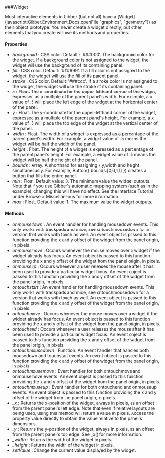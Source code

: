 ###Widget

Most interactive elements in Gibber (but not all) have a [Widget](javascript:Gibber.Environment.Docs.openFile("graphics", "geometry")) as their object prototype. You never create a widget directly, but other elements that you create will use its methods and properties.

#### Properties

* _background_ : CSS color. Default : '###000'. The background color for the widget. If a background color is not assigned to the widget, the widget will
use the background of its containing panel.
* _fill_  : CSS color. Default: '###999'. If a fill color is not assigned to the widget, the widget will
use the fill of its parent panel.
* _stroke_  : CSS color. Default: '###ccc'. If a stroke color is not assigned to the widget, the widget will
use the stroke of its containing panel.
* _x_ : Float. The x-coordinate for the upper-lefthand corner of the widget, expressed as a multiple of the parent panel's width. For example, a x value of .5 will place the left edge of the widget at the horizontal center of the panel.
* _y_ : Float. The y-coordinate for the upper-lefthand corner of the widget, expressed as a multiple of the parent panel's height. For example, a x value of .5 will place the top edge of the widget at the vertical center of the panel.
* _width_ : Float. The width of a widget is expressed as a percentage of the parent panel's width. For example, a widget value of .5 means the widget will be half the width of the panel.
* _height_ : Float. The height of a widget is expressed as a percentage of the parent panel's height. For example, a widget value of .5 means the widget will be half the height of the panel.
* _bounds_ : Array. A shorthand for assigning x,y,width and height simultaneously. For example, Button({ bounds:[0,0,1,1] }) creates a button that
fills the entire panel.
* _min_ : Float. Default value: 0. The minimum value the widget outputs. Note that if you use Gibber's 
automatic mapping system (such as in the example), changing this will have no effect. See the Interface Tutorial
under Browse > Miscellaneous for more information.
* _max_ : Float. Default value: 1. The maximum value the widget outputs.

#### Methods
* _onmousedown_ :  An event handler for handling mousedown events. This only works with trackpads and mice, see ontouchmousedown for a version that works with touch as well. An event object is passed to this function providing the x and y offset of the widget from the panel origin, in pixels.
* _onmousemove_ : Occurs whenever the mouse moves over a widget if the widget already has focus. An event object is passed to this function providing the x and y offset of the widget from the panel origin, in pixels.
* _onmouseup_   : Occurs whenever a user releases the mouse after it has been used to provide a particular widget focus. An event object is passed to this function providing the x and y offset of the widget from the panel origin, in pixels.
* _ontouchstart_ :  An event handler for handling mousedown events. This only works with trackpads and mice, see ontouchmousedown for a version that works with touch as well. An event object is passed to this function providing the x and y offset of the widget from the panel origin, in pixels.
* _ontouchmove_ : Occurs whenever the mouse moves over a widget if the widget already has focus. An event object is passed to this function providing the x and y offset of the widget from the panel origin, in pixels.
* _ontouchend_   : Occurs whenever a user releases the mouse after it has been used to provide a particular widget focus. An event object is passed to this function providing the x and y offset of the widget from the panel origin, in pixels.
* _ontouchmousedown_ : Function. An event handler that handles both mousedown and touchstart events. An event object is passed to this function providing the x and y offset of the widget from the panel origin, in pixels.
* _ontouchmousemove_ :  Event handler for both ontouchmove and onmousemove events.  An event object is passed to this function providing the x and y offset of the widget from the panel origin, in pixels.
* _ontouchmouseup_   :  Event handler for both ontouchend and onmouseup events. An event object is passed to this function providing the x and y offset of the widget from the panel origin, in pixels.
* _\_x_ : Returns the x-position of the widget, always in pixels, as an offset from the parent panel's left edge. Note that even if relative layouts are being used, using this method will return a value in pixels. Access the property value directly to obtain the value relative to the panel's dimensions.
* _\_y_ : Returns the y-position of the widget, always in pixels, as an offset from the parent panel's top edge. See \_x() for more information.
* _\_width_ : Returns the width of the widget in pixels.
* _\_height_ : Returns the width of the widget in pixels.
* _setValue_ : Change the current value displayed by the widget.

